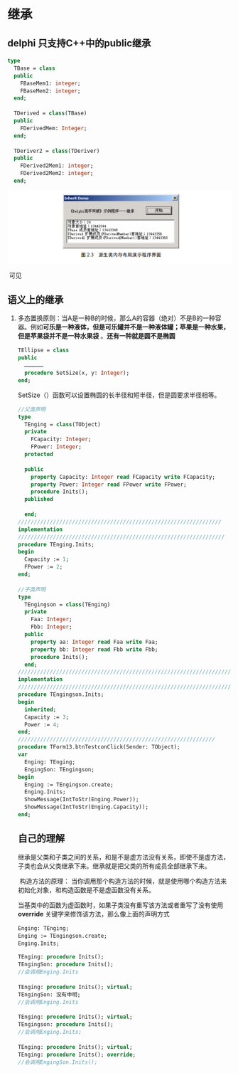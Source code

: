 # 继承

## delphi 只支持C++中的public继承

```pascal
type
  TBase = class
  public
  	FBaseMem1: integer;
  	FBaseMem2: integer;
  end;
  
  TDerived = class(TBase)
  public
    FDerivedMem: Integer;
  end;
  
  TDeriver2 = class(TDeriver)
  public
  	FDerived2Mem1: integer;
    FDerived2Mem2: integer;
  end;
```

![](派生类内存布局.png)

​		可见

## 语义上的继承

1. 多态置换原则：当A是一种B的时候，那么A的容器（绝对）不是B的一种容器。例如**可乐是一种液体，但是可乐罐并不是一种液体罐；苹果是一种水果，但是苹果袋并不是一种水果袋** 。**还有一种就是圆不是椭圆** 

   ```pascal
   TEllipse = class
   public
     ………………
     procedure SetSize(x, y: Integer);
   end;
   ```

   SetSize（）函数可以设置椭圆的长半径和短半径，但是圆要求半径相等。

   ```pascal
   //父类声明
   type
     TEnging = class(TObject)
     private
       FCapacity: Integer;
       FPower: Integer;
     protected
   
     public
       property Capacity: Integer read FCapacity write FCapacity;
       property Power: Integer read FPower write FPower;
       procedure Inits();
     published
   
     end;
   ////////////////////////////////////////////////////////////////  
   implementation  
   /////////////////////////////////////////////////////////////////
   procedure TEnging.Inits;
   begin
     Capacity := 1;
     FPower := 2;
   end;
   
   //子类声明
   type
     TEngingson = class(TEnging)
     private
       Faa: Integer;
       Fbb: Integer;
     public
       property aa: Integer read Faa write Faa;
       property bb: Integer read Fbb write Fbb;
       procedure Inits();
     end;
   ///////////////////////////////////////////////////////////////////
   implementation
   ///////////////////////////////////////////////////////////////////
   procedure TEngingson.Inits;
   begin
     inherited;
     Capacity := 3;
     Power := 4;
   end;
   //////////////////////////////////////////////////////////////
   procedure TForm13.btnTestconClick(Sender: TObject);
   var
     Enging: TEnging;
     EngingSon: TEngingson;
   begin
     Enging := TEngingson.create;
     Enging.Inits;
     ShowMessage(IntToStr(Enging.Power));
     ShowMessage(IntToStr(Enging.Capacity));
   end;
   ```
   
   ## 自己的理解
   
   ​		继承是父类和子类之间的关系，和是不是虚方法没有关系，即使不是虚方法，子类也会从父类继承下来。继承就是把父类的所有成员全部继承下来。
   
   ​		构造方法的原理： 当你调用那个构造方法的时候，就是使用哪个构造方法来初始化对象，和构造函数是不是虚函数没有关系。
   
   ​		当基类中的函数为虚函数时，如果子类没有重写该方法或者重写了没有使用**override** 关键字来修饰该方法，那么像上面的声明方式
   
   ```pascal
   Enging: TEnging;
   Enging := TEngingson.create;
   Enging.Inits;
   ```
   
   ```pascal
   TEnging: procedure Inits();
   TEngingSon: procedure Inits();
   //会调用Enging.Inits
   
   TEnging: procedure Inits(); virtual;
   TEngingSon: 没有申明;
   //会调用Enging.Inits
   
   TEnging: procedure Inits(); virtual;
   TEngingson: procedure Inits(); 
   //会调用Enging.Inits;
   
   TEnging: procedure Inits(); virtual;
   TEnging: procedure Inits(); override; 
   //会调用EngingSon.Inits();
   
   ```
   
   







